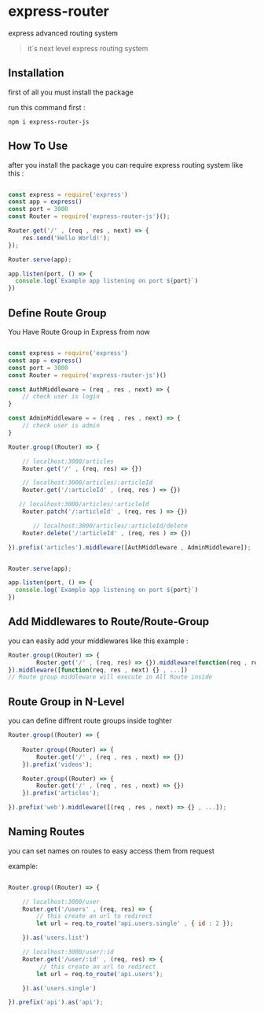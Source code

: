 # express-router
express advanced routing system

> it`s next level express routing system

## Installation

first of all you must install the package

run this command first : 
```
npm i express-router-js
```

## How To Use

after you install the package you can require express routing system like this :
```js

const express = require('express')
const app = express()
const port = 3000
const Router = require('express-router-js')();

Router.get('/' , (req , res , next) => {
    res.send('Hello World!');
});

Router.serve(app);

app.listen(port, () => {
  console.log(`Example app listening on port ${port}`)
})
```
## Define Route Group

You Have Route Group in Express from now

```js

const express = require('express')
const app = express()
const port = 3000
const Router = require('express-router-js')()

const AuthMiddleware = (req , res , next) => {
    // check user is login
}

const AdminMiddleware = = (req , res , next) => {
    // check user is admin
}

Router.group((Router) => {

    // localhost:3000/articles
    Router.get('/' , (req, res) => {}) 

    // localhost:3000/articles/:articleId
    Router.get('/:articleId' , (req, res ) => {})

   // localhost:3000/articles/:articleId
    Router.patch('/:articleId' , (req, res ) => {})

       // localhost:3000/articles/:articleId/delete
    Router.delete('/:articleId' , (req, res ) => {})

}).prefix('articles').middleware([AuthMiddleware , AdminMiddleware]);


Router.serve(app);

app.listen(port, () => {
  console.log(`Example app listening on port ${port}`)
})
```

## Add Middlewares to Route/Route-Group

you can easily add your middlewares like this example :
```js
Router.group((Router) => {
        Router.get('/' , (req, res) => {}).middleware(function(req , res , next) {})
}).middleware([function(req, res , next) {} , ...])
// Route group middleware will execute in All Route inside
```

## Route Group in N-Level

you can define diffrent route groups inside toghter

```js
Router.group((Router) => {
    
    Router.group((Router) => {
        Router.get('/' , (req , res , next) => {})
    }).prefix('videos');

    Router.group((Router) => {
        Router.get('/' , (req , res , next) => {})
    }).prefix('articles');

}).prefix('web').middleware([(req , res , next) => {} , ...]);
```

## Naming Routes

you can set names on routes to easy access them from request

example:

```js 

Router.group((Router) => {

    // localhost:3000/user
    Router.get('/users' , (req, res) => {
        // this create an url to redirect
        let url = req.to_route('api.users.single' , { id : 2 });

    }).as('users.list')

    // localhost:3000/user/:id
    Router.get('/user/:id' , (req, res) => {
         // this create an url to redirect
        let url = req.to_route('api.users');

    }).as('users.single')

}).prefix('api').as('api');

```


